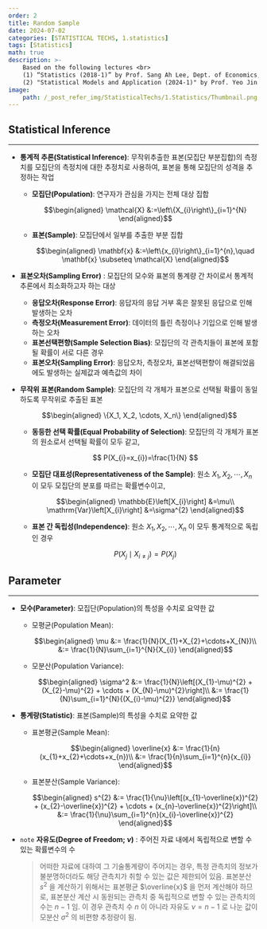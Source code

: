 ```yaml
---
order: 2
title: Random Sample
date: 2024-07-02
categories: [STATISTICAL TECHS, 1.statistics]
tags: [Statistics]
math: true
description: >-
    Based on the following lectures <br>
    (1) “Statistics (2018-1)” by Prof. Sang Ah Lee, Dept. of Economics, College of Economics & Commerce, Kookmin Univ. <br>
    (2) "Statistical Models and Application (2024-1)" by Prof. Yeo Jin Chung, Dept. of Data Science, The Grad. School, Kookmin Univ.
image:
    path: /_post_refer_img/StatisticalTechs/1.Statistics/Thumbnail.png
---
```


## Statistical Inference
-----

- **통계적 추론(Statistical Inference)**: 무작위추출한 표본(모집단 부분집합)의 측정치를 모집단의 측정치에 대한 추정치로 사용하여, 표본을 통해 모집단의 성격을 추정하는 작업

    - **모집단(Population)**: 연구자가 관심을 가지는 전체 대상 집합

        $$\begin{aligned}
        \mathcal{X}
        &:=\left\{X_{i}\right\}_{i=1}^{N}
        \end{aligned}$$

    - **표본(Sample)**: 모집단에서 일부를 추출한 부분 집합

        $$\begin{aligned}
        \mathbf{x}
        &:=\left\{x_{i}\right\}_{i=1}^{n},\quad \mathbf{x} \subseteq \mathcal{X}
        \end{aligned}$$

- **표본오차(Sampling Error)** : 모집단의 모수와 표본의 통계량 간 차이로서 통계적 추론에서 최소화하고자 하는 대상
    - **응답오차(Response Error)**: 응답자의 응답 거부 혹은 잘못된 응답으로 인해 발생하는 오차
    - **측정오차(Measurement Error)**: 데이터의 틀린 측정이나 기입으로 인해 발생하는 오차
    - **표본선택편향(Sample Selection Bias)**: 모집단의 각 관측치들이 표본에 포함될 확률이 서로 다른 경우
    - **표본오차(Sampling Error)**: 응답오차, 측정오차, 표본선택편향이 해결되었음에도 발생하는 실제값과 예측값의 차이

- **무작위 표본(Random Sample)**: 모집단의 각 개체가 표본으로 선택될 확률이 동일하도록 무작위로 추출된 표본

    $$\begin{aligned}
    \{X_1, X_2, \cdots, X_n\}
    \end{aligned}$$

    - **동등한 선택 확률(Equal Probability of Selection)**: 모집단의 각 개체가 표본의 원소로서 선택될 확률이 모두 같고,

        $$
        P(X_{i}=x_{i})=\frac{1}{N}
        $$

    - **모집단 대표성(Representativeness of the Sample)**: 원소 $X_1, X_2, \cdots, X_n$ 이 모두 모집단의 분포를 따르는 확률변수이고,

        $$\begin{aligned}
        \mathbb{E}\left[X_{i}\right]
        &=\mu\\
        \mathrm{Var}\left[X_{i}\right]
        &=\sigma^{2}
        \end{aligned}$$

    - **표본 간 독립성(Independence)**: 원소 $X_1, X_2, \cdots, X_n$ 이 모두 통계적으로 독립인 경우

        $$
        P(X_{j} \mid X_{i \ne j}) = P(X_{j})
        $$

## Parameter
-----

- **모수(Parameter)**: 모집단(Population)의 특성을 수치로 요약한 값
    
    - 모평균(Population Mean):

        $$\begin{aligned}
        \mu
        &:= \frac{1}{N}(X_{1}+X_{2}+\cdots+X_{N})\\
        &:= \frac{1}{N}\sum_{i=1}^{N}{X_{i}}
        \end{aligned}$$
    
    - 모분산(Population Variance):

        $$\begin{aligned}
        \sigma^2
        &:= \frac{1}{N}\left[(X_{1}-\mu)^{2} + (X_{2}-\mu)^{2} + \cdots + (X_{N}-\mu)^{2}\right]\\
        &:= \frac{1}{N}\sum_{i=1}^{N}{(X_{i}-\mu)^{2}}
        \end{aligned}$$

- **통계량(Statistic)**: 표본(Sample)의 특성을 수치로 요약한 값

    - 표본평균(Sample Mean):

        $$\begin{aligned}
        \overline{x}
        &:= \frac{1}{n}(x_{1}+x_{2}+\cdots+x_{n})\\
        &:= \frac{1}{n}\sum_{i=1}^{n}{x_{i}}
        \end{aligned}$$

    - 표본분산(Sample Variance):

        $$\begin{aligned}
        s^{2}
        &:= \frac{1}{\nu}\left[(x_{1}-\overline{x})^{2} + (x_{2}-\overline{x})^{2} + \cdots + (x_{n}-\overline{x})^{2}\right]\\
        &:= \frac{1}{\nu}\sum_{i=1}^{n}(x_{i}-\overline{x})^{2}
        \end{aligned}$$

- `note` **자유도(Degree of Freedom; $\nu$)** : 주어진 자료 내에서 독립적으로 변할 수 있는 확률변수의 수
    
    > 어떠한 자료에 대하여 그 기술통계량이 주어지는 경우, 특정 관측치의 정보가 불분명하더라도 해당 관측치가 취할 수 있는 값은 제한되어 있음. 표본분산 $s^2$ 을 계산하기 위해서는 표본평균 $\overline{x}$ 을 먼저 계산해야 하므로, 표본분산 계산 시 동원되는 관측치 중 독립적으로 변할 수 있는 관측치의 수는 $n-1$ 임. 이 경우 관측치 수 $n$ 이 아니라 자유도 $\nu=n-1$ 로 나눈 값이 모분산 $\sigma^2$ 의 비편향 추정량이 됨.